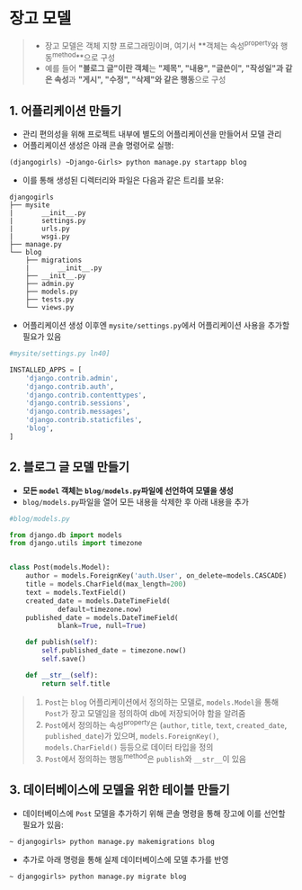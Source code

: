# 장고 모델
> - 장고 모델은 객체 지향 프로그래밍이며, 여기서 **객체는 속성<sup>property</sup>와 행동<sup>method</sup>**으로 구성
> - 예를 들어 **"블로그 글"이란 객체**는 **"제목", "내용", "글쓴이", "작성일"과 같은 속성**과 **"게시", "수정", "삭제"와 같은 행동**으로 구성

## 1. 어플리케이션 만들기
- 관리 편의성을 위해 프로젝트 내부에 별도의 어플리케이션을 만들어서 모델 관리
- 어플리케이션 생성은 아래 콘솔 명령어로 실행:
```shell
(djangogirls) ~Django-Girls> python manage.py startapp blog
```
- 이를 통해 생성된 디렉터리와 파일은 다음과 같은 트리를 보유:
```shell
djangogirls
├── mysite
|       __init__.py
|       settings.py
|       urls.py
|       wsgi.py
├── manage.py
└── blog
    ├── migrations
    |       __init__.py
    ├── __init__.py
    ├── admin.py
    ├── models.py
    ├── tests.py
    └── views.py
```
- 어플리케이션 생성 이후엔 `mysite/settings.py`에서 어플리케이션 사용을 추가할 필요가 있음
```python
#mysite/settings.py ln40]

INSTALLED_APPS = [
    'django.contrib.admin',
    'django.contrib.auth',
    'django.contrib.contenttypes',
    'django.contrib.sessions',
    'django.contrib.messages',
    'django.contrib.staticfiles',
    'blog',
]
```

## 2. 블로그 글 모델 만들기

- **모든 `model` 객체는 `blog/models.py`파일에 선언하여 모델을 생성**
- `blog/models.py`파일을 열어 모든 내용을 삭제한 후 아래 내용을 추가

```python
#blog/models.py

from django.db import models
from django.utils import timezone


class Post(models.Model):
    author = models.ForeignKey('auth.User', on_delete=models.CASCADE)
    title = models.CharField(max_length=200)
    text = models.TextField()
    created_date = models.DateTimeField(
            default=timezone.now)
    published_date = models.DateTimeField(
            blank=True, null=True)

    def publish(self):
        self.published_date = timezone.now()
        self.save()

    def __str__(self):
        return self.title
```

> 1. `Post`는 `blog` 어플리케이션에서 정의하는 모델로, `models.Model`을 통해 `Post`가 장고 모델임을 정의하여 db에 저장되어야 함을 알려줌
> 2. `Post`에서 정의하는 속성<sup>property</sup>은 (`author`, `title`, `text`, `created_date`, `published_date`)가 있으며, `models.ForeignKey()`, `models.CharField()` 등등으로 데이터 타입을 정의
> 3. `Post`에서 정의하는 행동<sup>method</sup>은 `publish`와 `__str__`이 있음

## 3. 데이터베이스에 모델을 위한 테이블 만들기

- 데이터베이스에 `Post` 모델을 추가하기 위해 콘솔 명령을 통해 장고에 이를 선언할 필요가 있음:

```shell
~ djangogirls> python manage.py makemigrations blog
```

- 추가로 아래 명령을 통해 실제 데이터베이스에 모델 추가를 반영

```shell
~ djangogirls> python manage.py migrate blog
```

